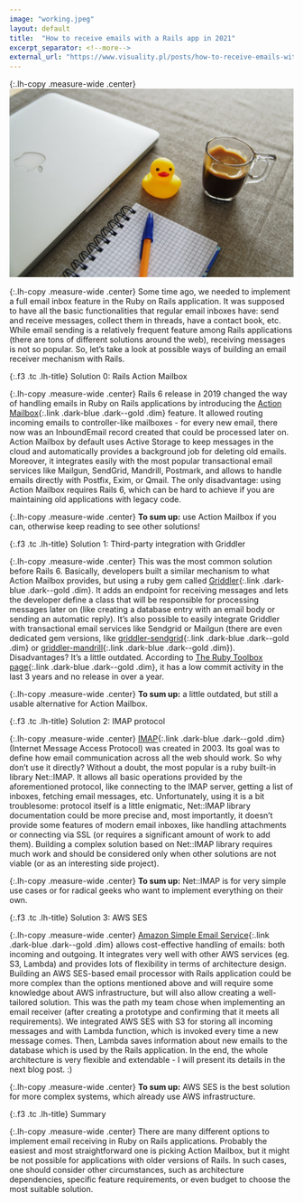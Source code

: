 ```yaml
---
image: "working.jpeg"
layout: default
title:  "How to receive emails with a Rails app in 2021"
excerpt_separator: <!--more-->
external_url: "https://www.visuality.pl/posts/how-to-receive-emails-with-a-rails-app-in-2021"
---
```


{:.lh-copy .measure-wide .center}
![image](/images/working.jpeg)

{:.lh-copy .measure-wide .center}
Some time ago, we needed to implement a full email inbox feature in the Ruby on Rails application. It was supposed to have all the basic functionalities that regular email inboxes have: send and receive messages, collect them in threads, have a contact book, etc. While email sending is a relatively frequent feature among Rails applications (there are tons of different solutions around the web), receiving messages is not so popular. So, let’s take a look at possible ways of building an email receiver mechanism with Rails.
<!--more-->

{:.f3 .tc .lh-title}
Solution 0: Rails Action Mailbox

{:.lh-copy .measure-wide .center}
Rails 6 release in 2019 changed the way of handling emails in Ruby on Rails applications by introducing the [Action Mailbox](https://guides.rubyonrails.org/action_mailbox_basics.html){:.link .dark-blue .dark--gold .dim} feature. It allowed routing incoming emails to controller-like mailboxes - for every new email, there now was an InboundEmail record created that could be processed later on. Action Mailbox by default uses Active Storage to keep messages in the cloud and automatically provides a background job for deleting old emails. Moreover, it integrates easily with the most popular transactional email services like Mailgun, SendGrid, Mandrill, Postmark, and allows to handle emails directly with Postfix, Exim, or Qmail. The only disadvantage: using Action Mailbox requires Rails 6, which can be hard to achieve if you are maintaining old applications with legacy code.

{:.lh-copy .measure-wide .center}
**To sum up:** use Action Mailbox if you can, otherwise keep reading to see other solutions!

{:.f3 .tc .lh-title}
Solution 1: Third-party integration with Griddler

{:.lh-copy .measure-wide .center}
This was the most common solution before Rails 6. Basically, developers built a similar mechanism to what Action Mailbox provides, but using a ruby gem called [Griddler](https://github.com/thoughtbot/griddler){:.link .dark-blue .dark--gold .dim}. It adds an endpoint for receiving messages and lets the developer define a class that will be responsible for processing messages later on (like creating a database entry with an email body or sending an automatic reply). It’s also possible to easily integrate Griddler with transactional email services like Sendgrid or Mailgun (there are even dedicated gem versions, like [griddler-sendgrid](https://github.com/thoughtbot/griddler-sendgrid){:.link .dark-blue .dark--gold .dim} or [griddler-mandrill](https://github.com/wingrunr21/griddler-mandrill){:.link .dark-blue .dark--gold .dim}). Disadvantages? It’s a little outdated. According to [The Ruby Toolbox page](https://www.ruby-toolbox.com/projects/griddler){:.link .dark-blue .dark--gold .dim}, it has a low commit activity in the last 3 years and no release in over a year.

{:.lh-copy .measure-wide .center}
**To sum up:** a little outdated, but still a usable alternative for Action Mailbox.

{:.f3 .tc .lh-title}
Solution 2: IMAP protocol

{:.lh-copy .measure-wide .center}
[IMAP](https://tools.ietf.org/html/rfc3501){:.link .dark-blue .dark--gold .dim} (Internet Message Access Protocol) was created in 2003. Its goal was to define how email communication across all the web should work. So why don’t use it directly? Without a doubt, the most popular is a ruby built-in library Net::IMAP. It allows all basic operations provided by the aforementioned protocol, like connecting to the IMAP server, getting a list of inboxes, fetching email messages, etc. Unfortunately, using it is a bit troublesome: protocol itself is a little enigmatic, Net::IMAP library documentation could be more precise and, most importantly, it doesn’t provide some features of modern email inboxes, like handling attachments or connecting via SSL (or requires a significant amount of work to add them). Building a complex solution based on Net::IMAP library requires much work and should be considered only when other solutions are not viable (or as an interesting side project).

{:.lh-copy .measure-wide .center}
**To sum up:** Net::IMAP is for very simple use cases or for radical geeks who want to implement everything on their own.

{:.f3 .tc .lh-title}
Solution 3: AWS SES

{:.lh-copy .measure-wide .center}
[Amazon Simple Email Service](https://aws.amazon.com/ses/){:.link .dark-blue .dark--gold .dim} allows cost-effective handling of emails: both incoming and outgoing. It integrates very well with other AWS services (eg. S3, Lambda) and provides lots of flexibility in terms of architecture design. Building an AWS SES-based email processor with Rails application could be more complex than the options mentioned above and will require some knowledge about AWS infrastructure, but will also allow creating a well-tailored solution. This was the path my team chose when implementing an email receiver (after creating a prototype and confirming that it meets all requirements). We integrated AWS SES with S3 for storing all incoming messages and with Lambda function, which is invoked every time a new message comes. Then, Lambda saves information about new emails to the database which is used by the Rails application. In the end, the whole architecture is very flexible and extendable - I will present its details in the next blog post. :)

{:.lh-copy .measure-wide .center}
**To sum up:** AWS SES is the best solution for more complex systems, which already use AWS infrastructure.

{:.f3 .tc .lh-title}
Summary

{:.lh-copy .measure-wide .center}
There are many different options to implement email receiving in Ruby on Rails applications. Probably the easiest and most straightforward one is picking Action Mailbox, but it might be not possible for applications with older versions of Rails. In such cases, one should consider other circumstances, such as architecture dependencies, specific feature requirements, or even budget to choose the most suitable solution.

